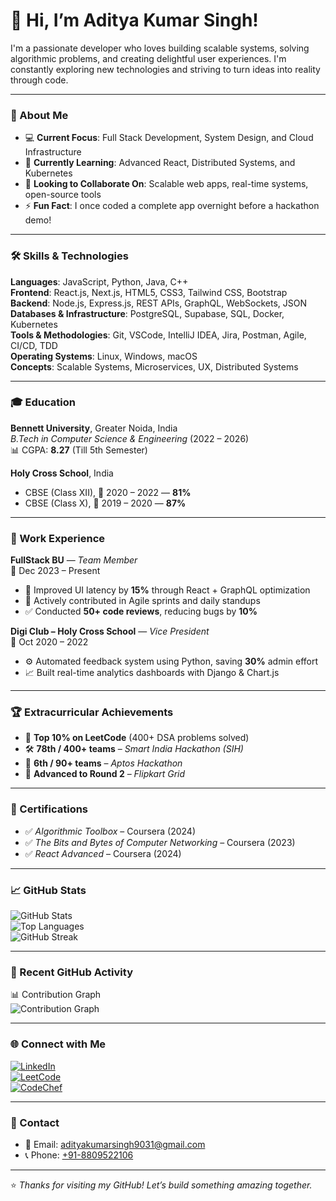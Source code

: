 # 👋 Hi, I’m Aditya Kumar Singh!

I'm a passionate developer who loves building scalable systems, solving algorithmic problems, and creating delightful user experiences. I'm constantly exploring new technologies and striving to turn ideas into reality through code.

---

### 🚀 About Me

- 💻 **Current Focus**: Full Stack Development, System Design, and Cloud Infrastructure  
- 📘 **Currently Learning**: Advanced React, Distributed Systems, and Kubernetes  
- 🤝 **Looking to Collaborate On**: Scalable web apps, real-time systems, open-source tools  
- ⚡ **Fun Fact**: I once coded a complete app overnight before a hackathon demo!

---

### 🛠️ Skills & Technologies

**Languages**: JavaScript, Python, Java, C++  
**Frontend**: React.js, Next.js, HTML5, CSS3, Tailwind CSS, Bootstrap  
**Backend**: Node.js, Express.js, REST APIs, GraphQL, WebSockets, JSON  
**Databases & Infrastructure**: PostgreSQL, Supabase, SQL, Docker, Kubernetes  
**Tools & Methodologies**: Git, VSCode, IntelliJ IDEA, Jira, Postman, Agile, CI/CD, TDD  
**Operating Systems**: Linux, Windows, macOS  
**Concepts**: Scalable Systems, Microservices, UX, Distributed Systems

---

### 🎓 Education

**Bennett University**, Greater Noida, India  
*B.Tech in Computer Science & Engineering* (2022 – 2026)  
📊 CGPA: **8.27** (Till 5th Semester)

**Holy Cross School**, India  
- CBSE (Class XII), 📅 2020 – 2022 — **81%**  
- CBSE (Class X), 📅 2019 – 2020 — **87%**

---

### 💼 Work Experience

**FullStack BU** — *Team Member*  
📅 Dec 2023 – Present  
- 🚀 Improved UI latency by **15%** through React + GraphQL optimization  
- 🧠 Actively contributed in Agile sprints and daily standups  
- ✅ Conducted **50+ code reviews**, reducing bugs by **10%**

**Digi Club – Holy Cross School** — *Vice President*  
📅 Oct 2020 – 2022  
- ⚙️ Automated feedback system using Python, saving **30%** admin effort  
- 📈 Built real-time analytics dashboards with Django & Chart.js

---

### 🏆 Extracurricular Achievements

- 🧠 **Top 10% on LeetCode** (400+ DSA problems solved)  
- 🛠️ **78th / 400+ teams** – *Smart India Hackathon (SIH)*  
- 🚀 **6th / 90+ teams** – *Aptos Hackathon*  
- 🎯 **Advanced to Round 2** – *Flipkart Grid*

---

### 📜 Certifications

- ✅ *Algorithmic Toolbox* – Coursera (2024)  
- ✅ *The Bits and Bytes of Computer Networking* – Coursera (2023)  
- ✅ *React Advanced* – Coursera (2024)

---

### 📈 GitHub Stats

![GitHub Stats](https://github-readme-stats.vercel.app/api?username=Adityakk9031&show_icons=true&theme=radical)  
![Top Languages](https://github-readme-stats.vercel.app/api/top-langs/?username=Adityakk9031&layout=compact&theme=radical)  
![GitHub Streak](https://streak-stats.demolab.com?user=Adityakk9031&theme=radical&hide_border=false)

---

### 🔄 Recent GitHub Activity

<!--START_SECTION:activity-->
<!--END_SECTION:activity-->

📊 Contribution Graph  
![Contribution Graph](https://github-readme-activity-graph.cyclic.app/graph?username=Adityakk9031&theme=radical)

---

### 🌐 Connect with Me

[![LinkedIn](https://img.shields.io/badge/LinkedIn-blue?logo=linkedin&style=for-the-badge)](http://www.linkedin.com/in/aditya-kumar-singh-00591626a)  
[![LeetCode](https://img.shields.io/badge/LeetCode-orange?logo=leetcode&style=for-the-badge)](https://leetcode.com/u/adityaking56/)  
[![CodeChef](https://img.shields.io/badge/CodeChef-brown?logo=codechef&style=for-the-badge)](https://www.codechef.com/users/adityaking56)

---

### 📇 Contact

- 📧 Email: [adityakumarsingh9031@gmail.com](mailto:adityakumarsingh9031@gmail.com)  
- 📞 Phone: [+91-8809522106](tel:+918809522106)

---

⭐️ *Thanks for visiting my GitHub! Let’s build something amazing together.*

